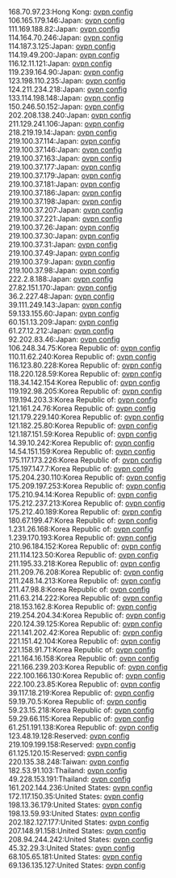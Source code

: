 168.70.97.23:Hong Kong: [ovpn config](vpn/168_70_97_23.ovpn)  
106.165.179.146:Japan: [ovpn config](vpn/106_165_179_146.ovpn)  
111.169.188.82:Japan: [ovpn config](vpn/111_169_188_82.ovpn)  
114.164.70.246:Japan: [ovpn config](vpn/114_164_70_246.ovpn)  
114.187.3.125:Japan: [ovpn config](vpn/114_187_3_125.ovpn)  
114.19.49.200:Japan: [ovpn config](vpn/114_19_49_200.ovpn)  
116.12.11.121:Japan: [ovpn config](vpn/116_12_11_121.ovpn)  
119.239.164.90:Japan: [ovpn config](vpn/119_239_164_90.ovpn)  
123.198.110.235:Japan: [ovpn config](vpn/123_198_110_235.ovpn)  
124.211.234.218:Japan: [ovpn config](vpn/124_211_234_218.ovpn)  
133.114.198.148:Japan: [ovpn config](vpn/133_114_198_148.ovpn)  
150.246.50.152:Japan: [ovpn config](vpn/150_246_50_152.ovpn)  
202.208.138.240:Japan: [ovpn config](vpn/202_208_138_240.ovpn)  
211.129.241.106:Japan: [ovpn config](vpn/211_129_241_106.ovpn)  
218.219.19.14:Japan: [ovpn config](vpn/218_219_19_14.ovpn)  
219.100.37.114:Japan: [ovpn config](vpn/219_100_37_114.ovpn)  
219.100.37.146:Japan: [ovpn config](vpn/219_100_37_146.ovpn)  
219.100.37.163:Japan: [ovpn config](vpn/219_100_37_163.ovpn)  
219.100.37.177:Japan: [ovpn config](vpn/219_100_37_177.ovpn)  
219.100.37.179:Japan: [ovpn config](vpn/219_100_37_179.ovpn)  
219.100.37.181:Japan: [ovpn config](vpn/219_100_37_181.ovpn)  
219.100.37.186:Japan: [ovpn config](vpn/219_100_37_186.ovpn)  
219.100.37.198:Japan: [ovpn config](vpn/219_100_37_198.ovpn)  
219.100.37.207:Japan: [ovpn config](vpn/219_100_37_207.ovpn)  
219.100.37.221:Japan: [ovpn config](vpn/219_100_37_221.ovpn)  
219.100.37.26:Japan: [ovpn config](vpn/219_100_37_26.ovpn)  
219.100.37.30:Japan: [ovpn config](vpn/219_100_37_30.ovpn)  
219.100.37.31:Japan: [ovpn config](vpn/219_100_37_31.ovpn)  
219.100.37.49:Japan: [ovpn config](vpn/219_100_37_49.ovpn)  
219.100.37.9:Japan: [ovpn config](vpn/219_100_37_9.ovpn)  
219.100.37.98:Japan: [ovpn config](vpn/219_100_37_98.ovpn)  
222.2.8.188:Japan: [ovpn config](vpn/222_2_8_188.ovpn)  
27.82.151.170:Japan: [ovpn config](vpn/27_82_151_170.ovpn)  
36.2.227.48:Japan: [ovpn config](vpn/36_2_227_48.ovpn)  
39.111.249.143:Japan: [ovpn config](vpn/39_111_249_143.ovpn)  
59.133.155.60:Japan: [ovpn config](vpn/59_133_155_60.ovpn)  
60.151.13.209:Japan: [ovpn config](vpn/60_151_13_209.ovpn)  
61.27.12.212:Japan: [ovpn config](vpn/61_27_12_212.ovpn)  
92.202.83.46:Japan: [ovpn config](vpn/92_202_83_46.ovpn)  
106.248.34.75:Korea Republic of: [ovpn config](vpn/106_248_34_75.ovpn)  
110.11.62.240:Korea Republic of: [ovpn config](vpn/110_11_62_240.ovpn)  
116.123.80.228:Korea Republic of: [ovpn config](vpn/116_123_80_228.ovpn)  
118.220.128.59:Korea Republic of: [ovpn config](vpn/118_220_128_59.ovpn)  
118.34.142.154:Korea Republic of: [ovpn config](vpn/118_34_142_154.ovpn)  
119.192.98.205:Korea Republic of: [ovpn config](vpn/119_192_98_205.ovpn)  
119.194.203.3:Korea Republic of: [ovpn config](vpn/119_194_203_3.ovpn)  
121.161.24.76:Korea Republic of: [ovpn config](vpn/121_161_24_76.ovpn)  
121.179.229.140:Korea Republic of: [ovpn config](vpn/121_179_229_140.ovpn)  
121.182.25.80:Korea Republic of: [ovpn config](vpn/121_182_25_80.ovpn)  
121.187.151.59:Korea Republic of: [ovpn config](vpn/121_187_151_59.ovpn)  
14.39.10.242:Korea Republic of: [ovpn config](vpn/14_39_10_242.ovpn)  
14.54.151.159:Korea Republic of: [ovpn config](vpn/14_54_151_159.ovpn)  
175.117.173.226:Korea Republic of: [ovpn config](vpn/175_117_173_226.ovpn)  
175.197.147.7:Korea Republic of: [ovpn config](vpn/175_197_147_7.ovpn)  
175.204.230.110:Korea Republic of: [ovpn config](vpn/175_204_230_110.ovpn)  
175.209.197.253:Korea Republic of: [ovpn config](vpn/175_209_197_253.ovpn)  
175.210.94.14:Korea Republic of: [ovpn config](vpn/175_210_94_14.ovpn)  
175.212.237.213:Korea Republic of: [ovpn config](vpn/175_212_237_213.ovpn)  
175.212.40.189:Korea Republic of: [ovpn config](vpn/175_212_40_189.ovpn)  
180.67.199.47:Korea Republic of: [ovpn config](vpn/180_67_199_47.ovpn)  
1.231.26.168:Korea Republic of: [ovpn config](vpn/1_231_26_168.ovpn)  
1.239.170.193:Korea Republic of: [ovpn config](vpn/1_239_170_193.ovpn)  
210.96.184.152:Korea Republic of: [ovpn config](vpn/210_96_184_152.ovpn)  
211.114.123.50:Korea Republic of: [ovpn config](vpn/211_114_123_50.ovpn)  
211.195.33.218:Korea Republic of: [ovpn config](vpn/211_195_33_218.ovpn)  
211.209.76.208:Korea Republic of: [ovpn config](vpn/211_209_76_208.ovpn)  
211.248.14.213:Korea Republic of: [ovpn config](vpn/211_248_14_213.ovpn)  
211.47.98.8:Korea Republic of: [ovpn config](vpn/211_47_98_8.ovpn)  
211.63.214.222:Korea Republic of: [ovpn config](vpn/211_63_214_222.ovpn)  
218.153.162.8:Korea Republic of: [ovpn config](vpn/218_153_162_8.ovpn)  
219.254.204.34:Korea Republic of: [ovpn config](vpn/219_254_204_34.ovpn)  
220.124.39.125:Korea Republic of: [ovpn config](vpn/220_124_39_125.ovpn)  
221.141.202.42:Korea Republic of: [ovpn config](vpn/221_141_202_42.ovpn)  
221.151.42.104:Korea Republic of: [ovpn config](vpn/221_151_42_104.ovpn)  
221.158.91.71:Korea Republic of: [ovpn config](vpn/221_158_91_71.ovpn)  
221.164.16.158:Korea Republic of: [ovpn config](vpn/221_164_16_158.ovpn)  
221.166.239.203:Korea Republic of: [ovpn config](vpn/221_166_239_203.ovpn)  
222.100.166.130:Korea Republic of: [ovpn config](vpn/222_100_166_130.ovpn)  
222.100.23.85:Korea Republic of: [ovpn config](vpn/222_100_23_85.ovpn)  
39.117.18.219:Korea Republic of: [ovpn config](vpn/39_117_18_219.ovpn)  
59.19.70.5:Korea Republic of: [ovpn config](vpn/59_19_70_5.ovpn)  
59.23.15.218:Korea Republic of: [ovpn config](vpn/59_23_15_218.ovpn)  
59.29.66.115:Korea Republic of: [ovpn config](vpn/59_29_66_115.ovpn)  
61.251.191.138:Korea Republic of: [ovpn config](vpn/61_251_191_138.ovpn)  
123.48.19.128:Reserved: [ovpn config](vpn/123_48_19_128.ovpn)  
219.109.199.158:Reserved: [ovpn config](vpn/219_109_199_158.ovpn)  
61.125.120.15:Reserved: [ovpn config](vpn/61_125_120_15.ovpn)  
220.135.38.248:Taiwan: [ovpn config](vpn/220_135_38_248.ovpn)  
182.53.91.103:Thailand: [ovpn config](vpn/182_53_91_103.ovpn)  
49.228.153.191:Thailand: [ovpn config](vpn/49_228_153_191.ovpn)  
161.202.144.236:United States: [ovpn config](vpn/161_202_144_236.ovpn)  
172.117.150.35:United States: [ovpn config](vpn/172_117_150_35.ovpn)  
198.13.36.179:United States: [ovpn config](vpn/198_13_36_179.ovpn)  
198.13.59.93:United States: [ovpn config](vpn/198_13_59_93.ovpn)  
202.182.127.177:United States: [ovpn config](vpn/202_182_127_177.ovpn)  
207.148.91.158:United States: [ovpn config](vpn/207_148_91_158.ovpn)  
208.94.244.242:United States: [ovpn config](vpn/208_94_244_242.ovpn)  
45.32.29.3:United States: [ovpn config](vpn/45_32_29_3.ovpn)  
68.105.65.181:United States: [ovpn config](vpn/68_105_65_181.ovpn)  
69.136.135.127:United States: [ovpn config](vpn/69_136_135_127.ovpn)  
